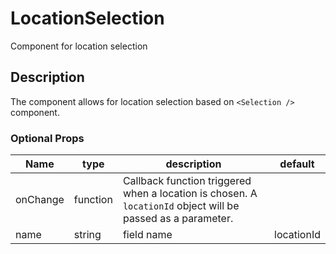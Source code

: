 # LocationSelection
Component for location selection

## Description
The component allows for location selection based on `<Selection />` component.

### Optional Props
Name | type | description | default
--- | --- | --- | --
onChange | function | Callback function triggered when a location is chosen. A `locationId` object will be passed as a parameter. | |
name | string | field name | locationId |
